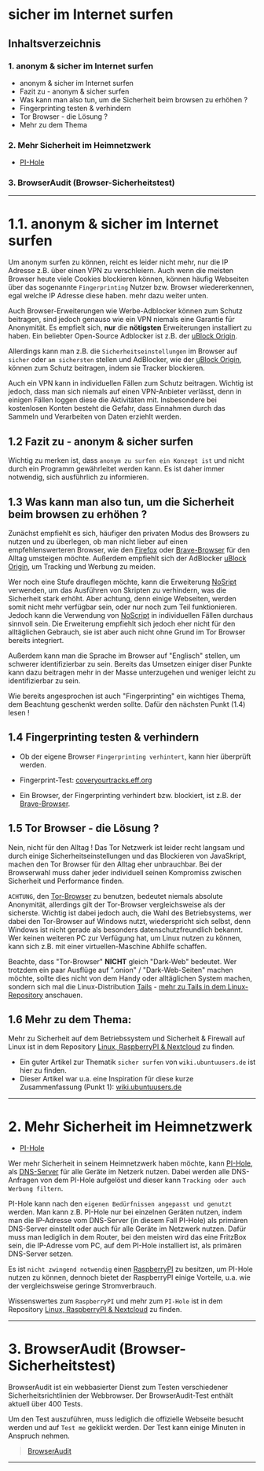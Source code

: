 # sicher im Internet surfen


## Inhaltsverzeichnis

### 1. anonym & sicher im Internet surfen
- anonym & sicher im Internet surfen
- Fazit zu - anonym & sicher surfen
- Was kann man also tun, um die Sicherheit beim browsen zu erhöhen ?
- Fingerprinting testen & verhindern
- Tor Browser - die Lösung ?
- Mehr zu dem Thema

### 2. Mehr Sicherheit im Heimnetzwerk
- [PI-Hole](https://pi-hole.net/)

### 3. BrowserAudit (Browser-Sicherheitstest)


----------------------------------------------------------------------------------------------------------------


# 1.1. anonym & sicher im Internet surfen

Um anonym surfen zu können, reicht es leider nicht mehr, nur die IP Adresse z.B. über einen VPN zu verschleiern.
Auch wenn die meisten Browser heute viele Cookies blockieren können, können häufig Webseiten über das sogenannte `Fingerprinting` Nutzer bzw. Browser wiedererkennen, egal welche IP Adresse diese haben.
mehr dazu weiter unten.


Auch Browser-Erweiterungen wie Werbe-Adblocker können zum Schutz beitragen, sind jedoch genauso wie ein VPN niemals eine Garantie für Anonymität.
Es empfielt sich, **nur** die **nötigsten** Erweiterungen installiert zu haben.
Ein beliebter Open-Source Adblocker ist z.B. der [uBlock Origin](https://ublockorigin.com/de).


Allerdings kann man z.B. die `Sicherheitseinstellungen` im Browser auf `sicher` oder `am sichersten` stellen und AdBlocker, wie der [uBlock Origin](https://ublockorigin.com/de), können zum Schutz beitragen, indem sie Tracker blockieren.


Auch ein VPN kann in individuellen Fällen zum Schutz beitragen. Wichtig ist jedoch, dass man sich niemals auf einen VPN-Anbieter verlässt, denn in einigen Fällen loggen diese die Aktivitäten mit. Insbesondere bei kostenlosen Konten besteht die Gefahr, dass Einnahmen durch das Sammeln und Verarbeiten von Daten erziehlt werden.


## 1.2 Fazit zu - anonym & sicher surfen

Wichtig zu merken ist, dass `anonym zu surfen ein Konzept ist` und nicht durch ein Programm gewährleitet werden kann.
Es ist daher immer notwendig, sich ausführlich zu informieren.


## 1.3 Was kann man also tun, um die Sicherheit beim browsen zu erhöhen ?

Zunächst empfiehlt es sich, häufiger den privaten Modus des Browsers zu nutzen und zu überlegen, ob man nicht lieber auf einen empfehlenswerteren Browser, wie den [Firefox](https://www.mozilla.org/de/firefox/new/) oder [Brave-Browser](https://brave.com/de/) für den Alltag umsteigen möchte.
Außerdem empfiehlt sich der AdBlocker [uBlock Origin](https://ublockorigin.com/de), um Tracking und Werbung zu meiden.

Wer noch eine Stufe drauflegen möchte, kann die Erweiterung [NoSript](https://noscript.net/) verwenden, um das Ausführen von Skripten zu verhindern, was die Sicherheit stark erhöht.
Aber achtung, denn einige Webseiten, werden somit nicht mehr verfügbar sein, oder nur noch zum Teil funktionieren.
Jedoch kann die Verwendung von [NoScript](https://noscript.net/) in individuellen Fällen durchaus sinnvoll sein. Die Erweiterung empfiehlt sich jedoch eher nicht für den alltäglichen Gebrauch, sie ist aber auch nicht ohne Grund im Tor Browser bereits integriert.

Außerdem kann man die Sprache im Browser auf "Englisch" stellen, um schwerer identifizierbar zu sein.
Bereits das Umsetzen einiger diser Punkte kann dazu beitragen mehr in der Masse unterzugehen und weniger leicht zu identifizierbar zu sein.


Wie bereits angesprochen ist auch "Fingerprinting" ein wichtiges Thema, dem Beachtung geschenkt werden sollte. Dafür den nächsten Punkt (1.4) lesen !


## 1.4 Fingerprinting testen & verhindern

- Ob der eigene Browser `Fingerprinting verhintert`, kann hier überprüft werden.
- Fingerprint-Test: [coveryourtracks.eff.org](https://coveryourtracks.eff.org/)

- Ein Browser, der Fingerprinting verhindert bzw. blockiert, ist z.B. der [Brave-Browser](https://brave.com/de/).


## 1.5 Tor Browser - die Lösung ?

Nein, nicht für den Alltag !
Das Tor Netzwerk ist leider recht langsam und durch einige Sicherheitseinstellungen und das Blockieren von JavaSkript, machen den Tor Browser für den Alltag eher unbrauchbar.
Bei der Browserwahl muss daher jeder individuell seinen Kompromiss zwischen Sicherheit und Performance finden.


`ACHTUNG`, den [Tor-Browser](https://www.torproject.org/) zu benutzen, bedeutet niemals absolute Anonymität, allerdings gilt der Tor-Browser vergleichsweise als der sicherste.
Wichtig ist dabei jedoch auch, die Wahl des Betriebsystems, wer dabei den Tor-Browser auf Windows nutzt, wiederspricht sich selbst, denn Windows ist nicht gerade als besonders datenschutzfreundlich bekannt.
Wer keinen weiteren PC zur Verfügung hat, um Linux nutzen zu können, kann sich z.B. mit einer virtuellen-Maschine Abhilfe schaffen.


Beachte, dass "Tor-Browser" **NICHT** gleich "Dark-Web" bedeutet.
Wer trotzdem ein paar Ausflüge auf ".onion" / "Dark-Web-Seiten" machen möchte, sollte dies nicht von dem Handy oder alltäglichen System machen, sondern sich mal die Linux-Distribution [Tails](https://tails.net/index.de.html) - [mehr zu Tails in dem Linux-Repository](https://github.com/replay45/Linux-RaspberryPI-NextCloud/tree/main/linux) anschauen.


## 1.6 Mehr zu dem Thema:

Mehr zu Sicherheit auf dem Betriebssystem und Sicherheit & Firewall auf Linux ist in dem Repository [Linux, RaspberryPI & Nextcloud](https://github.com/replay45/Linux-RaspberryPI-NextCloud/tree/main/linux) zu finden.


- Ein guter Artikel zur Thematik `sicher surfen` von `wiki.ubuntuusers.de` ist hier zu finden.
- Dieser Artikel war u.a. eine Inspiration für diese kurze Zusammenfassung (Punkt 1): [wiki.ubuntuusers.de](https://wiki.ubuntuusers.de/Sicherheit/Anonym_Surfen/)


----------------------------------------------------------------------------------------------------------------


# 2. Mehr Sicherheit im Heimnetzwerk


- [PI-Hole](https://pi-hole.net/)

Wer mehr Sicherheit in seinem Heimnetzwerk haben möchte, kann [PI-Hole](https://pi-hole.net/), als [DNS-Server](https://de.wikipedia.org/wiki/Domain_Name_System) für alle Geräte im Netzerk nutzen.
Dabei werden alle DNS-Anfragen von dem PI-Hole aufgelöst und dieser kann `Tracking oder auch Werbung filtern`.


PI-Hole kann nach den `eigenen Bedürfnissen angepasst und genutzt` werden. Man kann z.B. PI-Hole nur bei einzelnen Geräten nutzen, indem man die IP-Adresse vom DNS-Server (in diesem Fall PI-Hole) als primären DNS-Server einstellt oder auch für alle Geräte im Netzwerk nutzen. Dafür muss man lediglich in dem Router, bei den meisten wird das eine FritzBox sein, die IP-Adresse vom PC, auf dem PI-Hole installiert ist, als primären DNS-Server setzen.


Es ist `nicht zwingend notwendig` einen [RaspberryPI](www.raspberrypi.com) zu besitzen, um PI-Hole nutzen zu können, dennoch bietet der RaspberryPI einige Vorteile, u.a. wie der vergleichsweise geringe Stromverbrauch.


Wissenswertes zum `RaspberryPI` und mehr zum `PI-Hole` ist in dem Repository [Linux, RaspberryPI & Nextcloud](https://github.com/replay45/Linux_Ethical-Hacking_RaspberryPI) zu finden.


----------------------------------------------------------------------------------------------------------------


# 3. BrowserAudit (Browser-Sicherheitstest)

BrowserAudit ist ein webbasierter Dienst zum Testen verschiedener Sicherheitsrichtlinien der Webbrowser. 
Der BrowserAudit-Test enthält aktuell über 400 Tests.


Um den Test auszuführen, muss lediglich die offizielle Webseite besucht werden und auf `Test me` geklickt werden.
Der Test kann einige Minuten in Anspruch nehmen.


> [BrowserAudit](https://browseraudit.com/)


----------------------------------------------------------------------------------------------------------------
